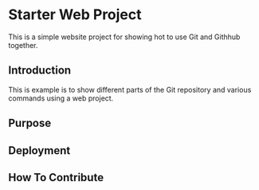 # Starter Web Project

This is a simple website project for showing hot to use Git and Githhub together.

## Introduction

This is example is to show different parts of the Git repository and various commands using a web project.

## Purpose

## Deployment

## How To Contribute

